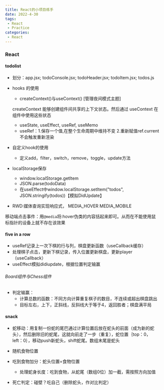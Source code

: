 ```yaml
---
title: React的小项目练手
date: 2022-4-30
tags:
 - React
 - Practice
categories: 
 - React
---
```


### React

#### todolist

* 划分：app.jsx; todoConsole.jsx; todoHeader.jsx; todoItem.jsx;  todos.js

* hooks 的使用

  * createContext()与useContext() [管理夜间模式主题]

  createContext 能够创建组件间共享的上下文状态。然后通过 useContext 在组件中使用这些状态

  * useState, useEffect, useRef, useMemo
  * useRef：1.保存一个值,在整个生命周期中维持不变 2.重新赋值ref.current不会触发重新渲染

* 自定义hook的使用

  * 定义add，filter，switch，remove，toggle，update方法

* localStorage保存

  * window.localStorage.getItem
  * JSON.parse(todoData)
  * 在useEffect中window.localStorage.setItem("todos", JSON.stringify(todos))【模拟DidUpdate】

* RWD:媒体查询实现响应式， MEDIA_HOVER  MEDIA_MOBILE

移动端点击事件：用`@media`将:hover伪类的内容括起来即可。从而在不能使用鼠标指针的设备上就不存在该效果



#### five in a row

* useRef记录上一次下棋的行与列，棋盘更新函数（useCallback缓存）
* 处理棋子点击，更新下棋记录，传入位置更新棋盘，更新player（useCallback）
* useEffect模拟didiupdate，根据位置判定输赢

###### Board组件与Chess组件

* 判定输赢：
  * 计算总数的函数：不同方向计算重复棋子的数目，不连续或超出棋盘跳出
  * 目标左右，上下，正斜线，反斜线大于等于4，返回胜者；棋盘满平局



#### snack

* 蛇移动：用复制一份蛇的尾巴通过计算位置后放在蛇头的前面（成为新的蛇头），然后删除旧的蛇尾，这就向前走了一步（重复），蛇位置｛top：0，left：0｝，移动push新蛇头，shift蛇尾。数组末尾是蛇头
* 随机食物位置
* 吃到食物加分：蛇头位置=食物位置
  * 处理蛇身长度：吃到食物，从蛇尾（数组0位）加一截，需按照方向加值

* 死亡判定：碰壁？吃自己（删除蛇头，作对比判定）
